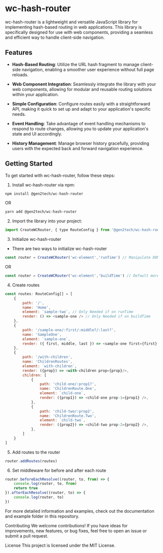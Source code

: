 # wc-hash-router

wc-hash-router is a lightweight and versatile JavaScript library for implementing hash-based routing in web applications. This library is specifically designed for use with web components, providing a seamless and efficient way to handle client-side navigation.

## Features

- **Hash-Based Routing**: Utilize the URL hash fragment to manage client-side navigation, enabling a smoother user experience without full page reloads.

- **Web Component Integration**: Seamlessly integrate the library with your web components, allowing for modular and reusable routing solutions within your application.

- **Simple Configuration**: Configure routes easily with a straightforward API, making it quick to set up and adapt to your application's specific needs.

- **Event Handling**: Take advantage of event handling mechanisms to respond to route changes, allowing you to update your application's state and UI accordingly.

- **History Management**: Manage browser history gracefully, providing users with the expected back and forward navigation experience.

## Getting Started

To get started with wc-hash-router, follow these steps:

1. Install wc-hash-router via npm:

```bash
npm install @gen2tech/wc-hash-router
```

OR

```bash
yarn add @gen2tech/wc-hash-router
```

2. Import the library into your project:
  
```javascript
import CreateWCRouter, { type RouteConfig } from '@gen2tech/wc-hash-router';
```

3. Initialize wc-hash-router

- There are two ways to initialize wc-hash-router
  
```javascript
const router = CreateWCRouter('wc-element','runTime') // Manipulate DOM while routing
```
OR  

```javascript
const router = CreateWCRouter('wc-element','buildTime') // Default more on this
```

4. Create routes
```javascript
const routes: RouteConfig[] = [
    {
        path: '/',
        name: 'Home',
        element: `sample-two`, // Only Needed if on runTime
        render: () => <sample-one /> // Only Needed if on buildTime
    },
    {
        path: '/sample-one/:first/:middle?/:last?',
        name: 'SampleOne',
        element: `sample-one`,
        render: ({ first, middle, last }) => <sample-one first={first} middle={middle} last={last} />
    },
    {
        path: '/with-children',
        name: 'ChildrenRoutes',
        element: `with-children`,
        render: ({prop}) => <with-children prop={prop}/>,
        children: [
            {
                path: 'child-one/:prop1?',
                name: 'ChildrenRoute.One',
                element: `child-one`,
                render: ({prop1}) => <child-one prop-1={prop1} />,
            },
            {
                path: 'child-two/:prop2',
                name: 'ChildrenRoute.Two',
                element: `child-two`,
                render: ({prop2}) => <child-two prop-2={prop2} />,
            },
        ]
    }
]
```

5. Add routes to the router
```javascript
router.addRoutes(routes)
```

6. Set middleware for before and after each route
```javascript
router.beforeEachResolve((router, to, from) => {
    console.log(router, to, from)
    return true
}).afterEachResolve((router, to) => {
    console.log(router, to)
})
```

For more detailed information and examples, check out the documentation and example folder in this repository.

Contributing
We welcome contributions! If you have ideas for improvements, new features, or bug fixes, feel free to open an issue or submit a pull request.

License
This project is licensed under the MIT License.
